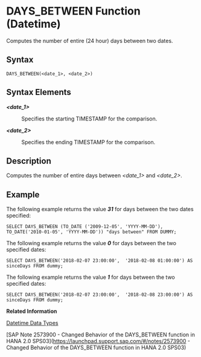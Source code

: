<!-- loio20e16ca5751910148da4fc7ec69bae03 -->

# DAYS\_BETWEEN Function \(Datetime\)

Computes the number of entire \(24 hour\) days between two dates.



<a name="loio20e16ca5751910148da4fc7ec69bae03__sql_function_days_between_1sql_function_days_between_syntax"/>

## Syntax

```
DAYS_BETWEEN(<date_1>, <date_2>)
```



<a name="loio20e16ca5751910148da4fc7ec69bae03__section_l1z_t25_zcb"/>

## Syntax Elements


<dl>
<dt><b>

*<date\_1\>*

</b></dt>
<dd>

Specifies the starting TIMESTAMP for the comparison.



</dd><dt><b>

*<date\_2\>*

</b></dt>
<dd>

Specifies the ending TIMESTAMP for the comparison.



</dd>
</dl>



<a name="loio20e16ca5751910148da4fc7ec69bae03__sql_function_days_between_1sql_function_days_between_description"/>

## Description

Computes the number of entire days between *<date\_1\>* and *<date\_2\>*.



<a name="loio20e16ca5751910148da4fc7ec69bae03__sql_function_days_between_1sql_function_days_between_examples"/>

## Example

The following example returns the value ***31*** for days between the two dates specified:

```
SELECT DAYS_BETWEEN (TO_DATE ('2009-12-05', 'YYYY-MM-DD'), TO_DATE('2010-01-05', 'YYYY-MM-DD')) "days between" FROM DUMMY;
```

The following example returns the value ***0*** for days between the two specified dates:

```
SELECT DAYS_BETWEEN('2018-02-07 23:00:00',  '2018-02-08 01:00:00') AS sinceDays FROM dummy;
```

The following example returns the value ***1*** for days between the two specified dates:

```
SELECT DAYS_BETWEEN('2018-02-07 23:00:00',  '2018-02-08 23:00:00') AS sinceDays FROM dummy;
```

**Related Information**  


[Datetime Data Types](../datetime-data-types-3f81ccc.md "Datetime data types are used to store date and time information.")

[SAP Note 2573900 - Changed Behavior of the DAYS\_BETWEEN function in HANA 2.0 SPS03](https://launchpad.support.sap.com/#/notes/2573900 - Changed Behavior of the DAYS_BETWEEN function in HANA 2.0
            SPS03)

